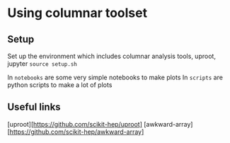 # Using columnar toolset

## Setup 

Set up the environment which includes columnar analysis tools, uproot, jupyter
`source setup.sh` 

In `notebooks` are some very simple notebooks to make plots
In `scripts` are python scripts to make a lot of plots

## Useful links

[uproot][https://github.com/scikit-hep/uproot]
[awkward-array][https://github.com/scikit-hep/awkward-array]

